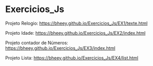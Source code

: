 # Exercicios_Js

Projeto Relogio: https://bheey.github.io/Exercicios_Js/EX1/texte.html

Projeto Idade: https://bheey.github.io/Exercicios_Js/EX2/index.html
 
Projeto contador de Números: https://bheey.github.io/Exercicios_Js/EX3/index.html

Projeto Lista: https://bheey.github.io/Exercicios_Js/EX4/list.html
